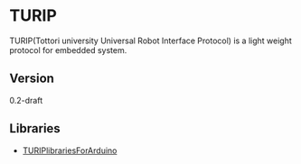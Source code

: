 # TURIP

TURIP(Tottori university Universal Robot Interface Protocol) is a light weight protocol for embedded system.

## Version

0.2-draft

## Libraries

* [TURIPlibrariesForArduino](https://github.com/turippj/TURIPlibrariesForArduino)
